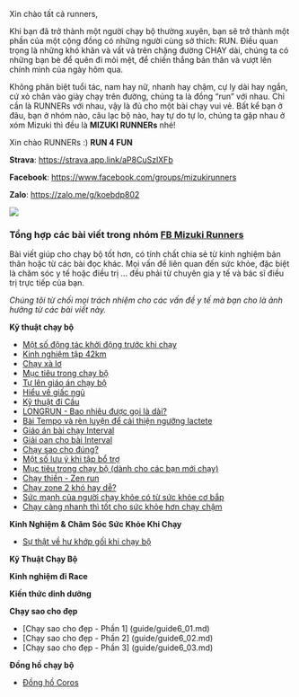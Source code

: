 


Xin chào tất cả runners,

Khi bạn đã trở thành một người chạy bộ thường xuyên, bạn sẽ trở thành một phần của một cộng đồng có những người cùng sở thích: RUN.
Điều quan trọng là những khó khăn và vất vả trên chặng đường CHẠY dài, chúng ta có những bạn bè để quên đi mỏi mệt, để chiến thắng bản thân và vượt lên chính mình của ngày hôm qua.

Không phân biệt tuổi tác, nam hay nữ, nhanh hay chậm, cự ly dài hay ngắn, cứ xỏ chân vào giày chạy trên đường, chúng ta là đồng “run” với nhau.
Chỉ cần là RUNNERs với nhau, vậy là đủ cho một bài chạy vui vẻ. Bất kể bạn ở đâu, bạn ở nhóm nào, câu lạc bộ nào, hay tự do tự lo, chúng ta gặp nhau ở xóm Mizuki thì đều là **MIZUKI RUNNERs** nhé! 

Xin chào RUNNERs :) **RUN 4 FUN**


**Strava**: https://strava.app.link/aP8CuSzlXFb

**Facebook**: https://www.facebook.com/groups/mizukirunners

**Zalo**: https://zalo.me/g/koebdp802

![](https://external.fsgn5-15.fna.fbcdn.net/emg1/v/t13/16827841211157243015?url=https%3A%2F%2Fqr.zalo.me%2Fsl%2F2%2F9c3806352564cf3a9675&fb_obo=1&utld=zalo.me&stp=c0.5000x0.5000f_dst-jpg_flffffff_p486x253_q75&_nc_eui2=AeEsSsw-LZBhs4MRsAomO90BLiPgzg9TCN0uI-DOD1MI3e_DnkrQPDeITHmJKTxD1RHdjtSzYaCNrCq6ofPH5rQu&ccb=13-1&oh=06_Q399Pa91z6SADOBL_VmX3fcnvADF8YV94qxf462f6bAoKQw&oe=66C5B756&_nc_sid=c2d28d)


### Tổng hợp các bài viết trong nhóm [FB Mizuki Runners](https://www.facebook.com/groups/mizukirunners/learning_content)

Bài viết giúp cho chạy bộ tốt hơn, có tính chất chia sẻ từ kinh nghiệm bản thân hoặc từ các bài đọc khác. Mọi vấn đề liên quan đến sức khỏe, đặc biệt là chăm sóc y tế hoặc điều trị ... đều phải từ chuyên gia y tế và bác sĩ điều trị trực tiếp của bạn. 

*Chúng tôi từ chối mọi trách nhiệm cho các vấn đề y tế mà bạn cho là ảnh hưởng từ các bài viết này.*

**Kỹ thuật chạy bộ**
- [Một số động tác khởi động trước khi chạy](guide/guide1_01.md)
- [Kinh nghiệm tập 42km](guide/guide1_02.md)
- [Chạy xà lơ](guide/guide1_03.md)
- [Mục tiêu trong chạy bộ](guide/guide1_04.md)
- [Tự lên giáo án chạy bộ](guide/guide1_05.md)
- [Hiểu về giấc ngủ](guide/guide1_06.md)
- [Kỹ thuật đi Cầu](guide/guide1_07.md)
- [LONGRUN - Bao nhiêu được gọi là dài?](guide/guide1_08.md)
- [Bài Tempo và rèn luyện để cải thiện ngưỡng lactete](guide/guide1_09.md)
- [Giáo án bài chạy Interval](guide/guide1_10.md)
- [Giải oan cho bài Interval](guide/guide1_11.md)
- [Chạy sao cho đúng?](guide/guide1_12.md)
- [Một số lưu ý khi tập bổ trợ](guide/guide1_13.md)
- [Mục tiêu trong chạy bộ (dành cho các bạn mới chạy)](guide/guide1_14.md)
- [Chạy thiền - Zen run](guide/guide1_15.md)
- [Chạy zone 2 khó hay dễ?](guide/guide1_16.md)
- [Sức mạnh của người chạy khỏe có từ sức khỏe cơ bắp](guide/guide1_17.md)
- [Chạy càng nhanh thì tốt cho sức khỏe hơn chạy chậm](guide/guide1_18.md)

**Kinh Nghiệm & Chăm Sóc Sức Khỏe Khi Chạy**

- [Sự thật về hư khớp gối khi chạy bộ](guide/guide2_03.md)

**Kỹ Thuật Chạy Bộ**

**Kinh nghiệm đi Race**

**Kiến thức dinh dưỡng**

**Chạy sao cho đẹp**
- [Chạy sao cho đẹp - Phần 1] (guide/guide6_01.md)
- [Chạy sao cho đẹp - Phần 2] (guide/guide6_02.md)
- [Chạy sao cho đẹp - Phần 3] (guide/guide6_03.md)

**Đồng hồ chạy bộ**
- [Đồng hồ Coros](guide/guide7_01.md)
